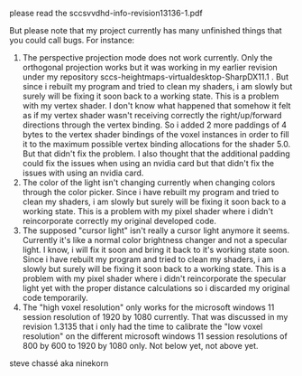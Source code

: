 please read the sccsvvdhd-info-revision13136-1.pdf

But please note that my project currently has many unfinished things that you could call bugs. For instance:

1. The perspective projection mode does not work currently. Only the orthogonal projection works but it was working in my earlier revision under my repository sccs-heightmaps-virtualdesktop-SharpDX11.1 . But since i rebuilt my program and tried to clean my shaders, i am slowly but surely will be fixing it soon back to a working state. This is a problem with my vertex shader. I don't know what happened that somehow it felt as if my vertex shader wasn't receiving correctly the right/up/forward directions through the vertex binding. So i added 2 more paddings of 4 bytes to the vertex shader bindings of the voxel instances in order to fill it to the maximum possible vertex binding allocations for the shader 5.0. But that didn't fix the problem. I also thought that the additional padding could fix the issues when using an nvidia card but that didn't fix the issues with using an nvidia card.
2. The color of the light isn't changing currently when changing colors through the color picker. Since i have rebuilt my program and tried to clean my shaders, i am slowly but surely will be fixing it soon back to a working state. This is a problem with my pixel shader where i didn't reincorporate correctly my original developed code.
3. The supposed "cursor light" isn't really a cursor light anymore it seems. Currently it's like a normal color brightness changer and not a specular light. I know, i will fix it soon and bring it back to it's working state soon. Since i have rebuilt my program and tried to clean my shaders, i am slowly but surely will be fixing it soon back to a working state. This is a problem with my pixel shader where i didn't reincorporate the specular light yet with the proper distance calculations so i discarded my original code temporarily. 
4. The "high voxel resolution" only works for the microsoft windows 11 session resolution of 1920 by 1080 currently. That was discussed in my revision 1.3135 that i only had the time to calibrate the "low voxel resolution" on the different microsoft windows 11 session resolutions of 800 by 600 to 1920 by 1080 only. Not below yet, not above yet.

steve chassé aka ninekorn

